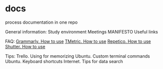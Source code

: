 # docs
process documentation in one repo

General information:
Study environment
Meetings
MANIFESTO
Useful links

FAQ:
[Grammarly. How to use](faq/grammarly.md)
[TMetric. How to use](faq/tmetric.md)
[Repetico. How to use](faq/repetico.md)
[Shutter. How to use](faq/shutter.md)

Tips:
Trello. Using for memorizing
Ubuntu. Custom terminal commands
Ubuntu. Keyboard shortcuts
Internet. Tips for data search
